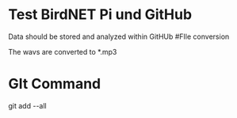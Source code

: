 # Test BirdNET Pi und GitHub

Data should be stored and analyzed within GitHUb
#FIle conversion

The wavs are converted to *.mp3

# GIt Command
git add --all
